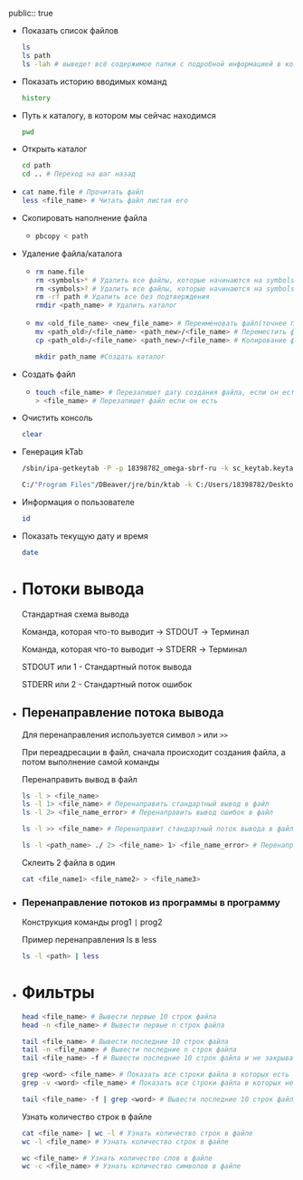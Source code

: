 public:: true

- Показать список файлов
  ```bash
  ls
  ls path
  ls -lah # выведет всё содержимое папки с подробной информацией в колонку
  ```
- Показать историю вводимых команд
  ```bash
  history
  ```
- Путь к каталогу, в котором мы сейчас находимся
  ```bash
  pwd
  ```
- Открыть каталог
  ```bash
  cd path
  cd .. # Переход на шаг назад
  ```
- ```bash
  cat name.file # Прочитать файл
  less <file_name> # Читать файл листая его
  ```
- Скопировать наполнение файла
	- ```bash
	  pbcopy < path
	  ```
- Удаление файла/каталога
	- ```bash
	  rm name.file
	  rm <symbols>* # Удалить все файлы, которые начинаются на symbols(* означениет сколько угодно любых символов)
	  rm <symbols>? # Удалить все файлы, которые начинаются на symbols(? означениет один любой символ)
	  rm -rf path # Удалить все без подтверждения
	  rmdir <path_name> # Удалить каталог
	  ```
	- ```bash
	  mv <old_file_name> <new_file_name> # Переименовать файл(точнее переместил его в ту же директорию с новым именем)
	  mv <path_old>/<file_name> <path_new>/<file_name> # Переместить файл
	  cp <path_old>/<file_name> <path_new>/<file_name> # Копирование файла
	  
	  mkdir path_name #Создать каталог
	  ```
- Создать файл
	- ```bash
	  touch <file_name> # Перезапишет дату создания файла, если он есть
	  > <file_name> # Перезапишет файл если он есть
	  ```
- Очистить консоль
  ```bash
  clear
  ```
- Генерация kTab
  ```bash
  /sbin/ipa-getkeytab -P -p 18398782_omega-sbrf-ru -k sc_keytab.keytab - ЛД
  
  C:/"Program Files"/DBeaver/jre/bin/ktab -k C:/Users/18398782/Desktop/gp_keytab -a 18398782@OMEGA.SBRF.RU - GP
  ```
- Информация о пользователе
  ```bash
  id
  ```
- Показать текущую дату и время
  ```bash
  date
  ```
- # Потоки вывода
  
  Стандартная схема вывода
  
  Команда, которая что-то выводит → STDOUT → Терминал
  
  Команда, которая что-то выводит → STDERR → Терминал
  
  STDOUT или 1 - Стандартный поток вывода
  
  STDERR или 2 - Стандартный поток ошибок
- ## Перенаправление потока вывода
  
  Для перенаправления используется символ `>`  или `>>`
  
  При переадресации в файл, сначала происходит создания файла, а потом выполнение самой команды
  
  Перенаправить вывод в файл
  ```bash
  ls -l > <file_name>
  ls -l 1> <file_name> # Перенаправить стандартный вывод в файл
  ls -l 2> <file_name_error> # Перенаправить вывод ошибок в файл
  
  ls -l >> <file_name> # Перенаправит стандартный поток вывода в файл и дозапишет его, если он есть
  
  ls -l <path_name> ./ 2> <file_name> 1> <file_name_error> # Перенаправить оба потока в разные файл
  ```
  
  Склеить 2 файла в один
  ```bash
  cat <file_name1> <file_name2> > <file_name3>
  ```
- ### Перенаправление потоков из программы в программу
  
  Конструкция команды prog1 `|` prog2
  
  Пример перенаправления ls в less
  ```bash
  ls -l <path> | less
  ```
- # Фильтры
  
  ```bash
  head <file_name> # Вывести первые 10 строк файла
  head -n <file_name> # Вывести первые n строк файла
  
  tail <file_name> # Вывести последние 10 строк файла
  tail -n <file_name> # Вывести последние n строк файла
  tail <file_name> -f # Вывести последние 10 строк файла и не закрывать вывод. То есть все новые строки будут выводиться
  ```
  
  ```bash
  grep <word> <file_name> # Показать все строки файла в которых есть <word>
  grep -v <word> <file_name> # Показать все строки файла в которых нет <word>
  
  tail <file_name> -f | grep <word> # Вывести последние 10 строк файла в которых есть <word> и не закрывать вывод. То есть все новые строки с <word> будут выводиться
  ```
  
  Узнать количество строк в файле
  ```bash
  cat <file_name> | wc -l # Узнать количество строк в файле
  wc -l <file_name> # Узнать количество строк в файле
  
  wc <file_name> # Узнать количество слов в файле
  wc -c <file_name> # Узнать количество символов в файле
  ```